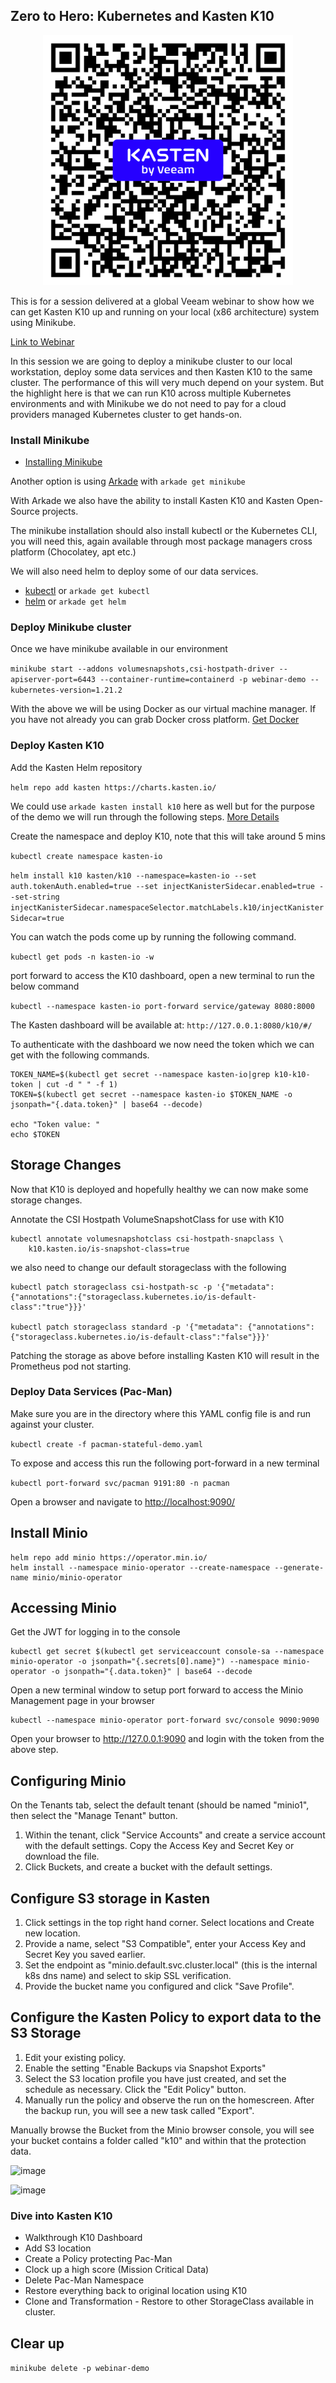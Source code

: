 ## Zero to Hero: Kubernetes and Kasten K10
<p align="center">
<img src="/media/VUG.png" width=400 height=400>
</p>

This is for a session delivered at a global Veeam webinar to show how we can get Kasten K10 up and running on your local (x86 architecture) system using Minikube. 

[Link to Webinar](https://go.veeam.com/webinar-deploy-kubernetes-tips)

In this session we are going to deploy a minikube cluster to our local workstation, deploy some data services and then Kasten K10 to the same cluster. The performance of this will very much depend on your system. But the highlight here is that we can run K10 across multiple Kubernetes environments and with Minikube we do not need to pay for a cloud providers managed Kubernetes cluster to get hands-on. 

### Install Minikube 

- [Installing Minikube](https://minikube.sigs.k8s.io/docs/start/)

Another option is using [Arkade](https://github.com/alexellis/arkade) with `arkade get minikube` 

With Arkade we also have the ability to install Kasten K10 and Kasten Open-Source projects. 

The minikube installation should also install kubectl or the Kubernetes CLI, you will need this, again available through most package managers cross platform (Chocolatey, apt etc.)

We will also need helm to deploy some of our data services. 

- [kubectl](https://kubernetes.io/docs/tasks/tools/) or `arkade get kubectl`
- [helm](https://helm.sh/docs/intro/install/) or `arkade get helm`

### Deploy Minikube cluster 

Once we have minikube available in our environment 

`minikube start --addons volumesnapshots,csi-hostpath-driver --apiserver-port=6443 --container-runtime=containerd -p webinar-demo --kubernetes-version=1.21.2`

With the above we will be using Docker as our virtual machine manager. If you have not already you can grab Docker cross platform. 
[Get Docker](https://docs.docker.com/get-docker/)

### Deploy Kasten K10 

Add the Kasten Helm repository

`helm repo add kasten https://charts.kasten.io/`

We could use `arkade kasten install k10` here as well but for the purpose of the demo we will run through the following steps. [More Details](https://blog.kasten.io/kasten-k10-goes-to-the-arkade)

Create the namespace and deploy K10, note that this will take around 5 mins 

`kubectl create namespace kasten-io`

`helm install k10 kasten/k10 --namespace=kasten-io --set auth.tokenAuth.enabled=true --set injectKanisterSidecar.enabled=true --set-string injectKanisterSidecar.namespaceSelector.matchLabels.k10/injectKanisterSidecar=true`

You can watch the pods come up by running the following command.

`kubectl get pods -n kasten-io -w`

port forward to access the K10 dashboard, open a new terminal to run the below command

`kubectl --namespace kasten-io port-forward service/gateway 8080:8000`

The Kasten dashboard will be available at: `http://127.0.0.1:8080/k10/#/`

To authenticate with the dashboard we now need the token which we can get with the following commands. 

```
TOKEN_NAME=$(kubectl get secret --namespace kasten-io|grep k10-k10-token | cut -d " " -f 1)
TOKEN=$(kubectl get secret --namespace kasten-io $TOKEN_NAME -o jsonpath="{.data.token}" | base64 --decode)

echo "Token value: "
echo $TOKEN
```
## Storage Changes

Now that K10 is deployed and hopefully healthy we can now make some storage changes. 

Annotate the CSI Hostpath VolumeSnapshotClass for use with K10

```
kubectl annotate volumesnapshotclass csi-hostpath-snapclass \
    k10.kasten.io/is-snapshot-class=true
```
we also need to change our default storageclass with the following 

```
kubectl patch storageclass csi-hostpath-sc -p '{"metadata": {"annotations":{"storageclass.kubernetes.io/is-default-class":"true"}}}'

kubectl patch storageclass standard -p '{"metadata": {"annotations":{"storageclass.kubernetes.io/is-default-class":"false"}}}'
```
Patching the storage as above before installing Kasten K10 will result in the Prometheus pod not starting. 




### Deploy Data Services (Pac-Man)

Make sure you are in the directory where this YAML config file is and run against your cluster. 

`kubectl create -f pacman-stateful-demo.yaml`

To expose and access this run the following port-forward in a new terminal

`kubectl port-forward svc/pacman 9191:80 -n pacman`

Open a browser and navigate to [http://localhost:9090/](http://localhost:9090/)

## Install Minio
```
helm repo add minio https://operator.min.io/
helm install --namespace minio-operator --create-namespace --generate-name minio/minio-operator
```
## Accessing Minio

Get the JWT for logging in to the console
````
kubectl get secret $(kubectl get serviceaccount console-sa --namespace minio-operator -o jsonpath="{.secrets[0].name}") --namespace minio-operator -o jsonpath="{.data.token}" | base64 --decode
````
Open a new terminal window to setup port forward to access the Minio Management page in your browser
````
kubectl --namespace minio-operator port-forward svc/console 9090:9090
````
Open your browser to http://127.0.0.1:9090 and login with the token from the above step.

## Configuring Minio

On the Tenants tab, select the default tenant (should be named "minio1", then select the "Manage Tenant" button.

1. Within the tenant, click "Service Accounts" and create a service account with the default settings. Copy the Access Key and Secret Key or download the file. 
2. Click Buckets, and create a bucket with the default settings.

## Configure S3 storage in Kasten
1. Click settings in the top right hand corner. Select locations and Create new location.
2. Provide a name, select "S3 Compatible", enter your Access Key and Secret Key you saved earlier.
3. Set the endpoint as "minio.default.svc.cluster.local" (this is the internal k8s dns name) and select to skip SSL verification.  
4. Provide the bucket name you configured and click "Save Profile".

## Configure the Kasten Policy to export data to the S3 Storage
1. Edit your existing policy.
2. Enable the setting "Enable Backups via Snapshot Exports"
3. Select the S3 location profile you have just created, and set the schedule as necessary. Click the "Edit Policy" button. 
4. Manually run the policy and observe the run on the homescreen. After the backup run, you will see a new task called "Export".

Manually browse the Bucket from the Minio browser console, you will see your bucket contains a folder called "k10" and within that the protection data. 

![image](https://user-images.githubusercontent.com/22192242/138359395-b4175851-9da8-46d7-86b7-7cf3ee1e5fee.png)

![image](https://user-images.githubusercontent.com/22192242/138359447-a6c316f7-a8d6-414b-af7e-6157867cb5bc.png)

### Dive into Kasten K10 

- Walkthrough K10 Dashboard 
- Add S3 location 
- Create a Policy protecting Pac-Man 
- Clock up a high score (Mission Critical Data)
- Delete Pac-Man Namespace
- Restore everything back to original location using K10 
- Clone and Transformation - Restore to other StorageClass available in cluster. 

## Clear up 

`minikube delete -p webinar-demo`